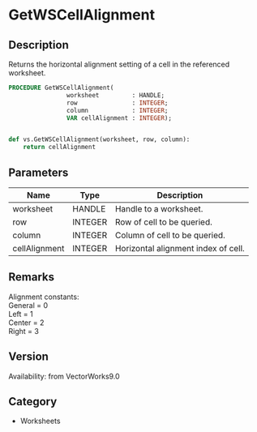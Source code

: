 # GetWSCellAlignment

## Description
Returns the horizontal alignment setting of a cell in the referenced worksheet.

```pascal
PROCEDURE GetWSCellAlignment(
				worksheet         : HANDLE;
				row               : INTEGER;
				column            : INTEGER;
				VAR cellAlignment : INTEGER);
```

```python

def vs.GetWSCellAlignment(worksheet, row, column):
    return cellAlignment
```

## Parameters
|Name|Type|Description|
|---|---|---|
|worksheet|HANDLE|Handle to a worksheet.|
|row|INTEGER|Row of cell to be queried.|
|column|INTEGER|Column of cell to be queried.|
|cellAlignment|INTEGER|Horizontal alignment index of cell.|

## Remarks
Alignment constants:<BR>
General  = 0<BR>
Left         = 1<BR>
Center    = 2<BR>
Right      = 3

## Version
Availability: from VectorWorks9.0
## Category
* Worksheets

